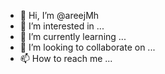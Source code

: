 - 👋 Hi, I’m @areejMh
- 👀 I’m interested in ...
- 🌱 I’m currently learning ...
- 💞️ I’m looking to collaborate on ...
- 📫 How to reach me ...

<!---
areejMh/areejMh is a ✨ special ✨ repository because its `README.md` (this file) appears on your GitHub profile.
You can click the Preview link to take a look at your changes.
--->
